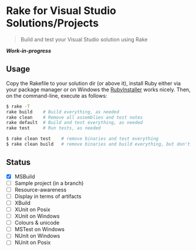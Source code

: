 Rake for Visual Studio Solutions/Projects
=========================================
> Build and test your Visual Studio solution using Rake


**_Work-in-progress_**


Usage
-----

Copy the Rakefile to your solution dir (or above it), install Ruby either via
your package manager or on Windows the
[RubyInstaller](http://rubyinstaller.org/) works nicely. Then, on the
command-line, execute as follows:

```sh
$ rake -T
rake build    # Build everything, as needed
rake clean    # Remove all assemblies and test notes
rake default  # Build and test everything, as needed
rake test     # Run tests, as needed

$ rake clean test    # remove binaries and test everything
$ rake clean build   # remove binaries and build everything, but don't test
```


Status
------

- [x] MSBuild
- [ ] Sample project (in a branch)
- [ ] Resource-awareness
- [ ] Display in terms of artifacts
- [ ] XBuild
- [ ] XUnit on Posix
- [ ] XUnit on Windows
- [ ] Colours & unicode
- [ ] MSTest on Windows
- [ ] NUnit on Windows
- [ ] NUnit on Posix
